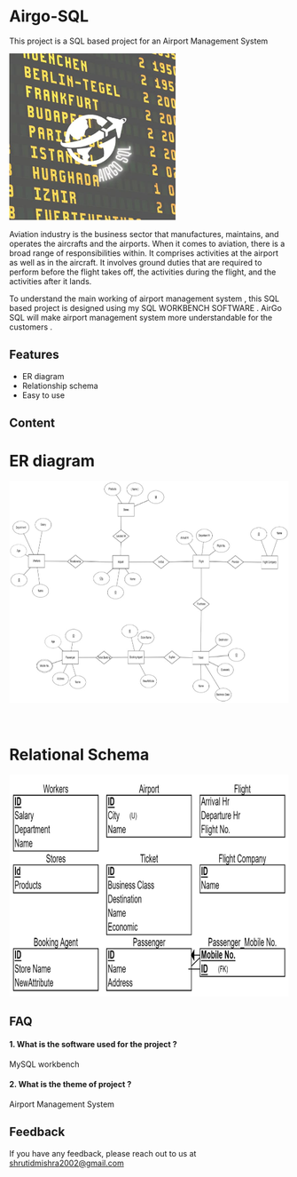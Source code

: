 # Airgo-SQL
This project is a SQL based project for an Airport Management System

<img src="images/airgosql.jpeg" alt="logo" width="300px" height="300px">


Aviation industry is the business sector that manufactures, maintains, and operates the aircrafts and the airports. When it comes to aviation, there is a broad range of responsibilities within. It comprises activities at the airport as well as in the aircraft. It involves ground duties that are required to perform before the flight takes off, the activities during the flight, and the activities after it lands.

To understand the main working of airport management system , this SQL based project is designed using my SQL WORKBENCH SOFTWARE .
AirGo SQL will make airport management system more understandable for the customers .  



## Features

- ER diagram
- Relationship schema
- Easy to use

## Content

<h1> ER diagram </h1>
<img src="images/erdiagram.jpeg" alt="erdiagram" width="600px" height="400px">
<br><br><br>

<h1> Relational Schema </h1>

<img src="images/relationalschema.jpeg" alt="relationalschema" width="600px" height="400px">

## FAQ

#### 1. What is the software used for the project ?

MySQL workbench

#### 2. What is the theme of project ?

Airport Management System 


## Feedback

If you have any feedback, please reach out to us at shrutidmishra2002@gmail.com

  

